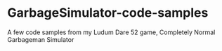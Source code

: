 # GarbageSimulator-code-samples
A few code samples from my Ludum Dare 52 game, Completely Normal Garbageman Simulator
